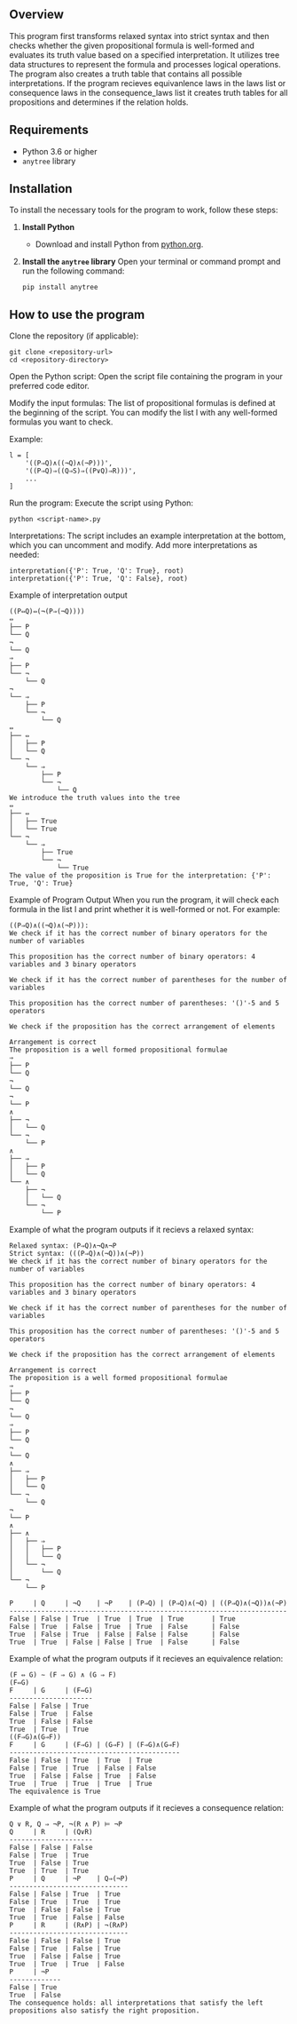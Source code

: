 ## Overview
This program first transforms relaxed syntax into strict syntax and then checks whether the given propositional formula is well-formed and evaluates its truth value based on a specified interpretation. It utilizes tree data structures to represent the formula and processes logical operations.
The program also creates a truth table that contains all possible interpretations.
If the program recieves equivanlence laws in the laws list or consequence laws in the consequence_laws list it creates truth tables for all propositions and determines if the relation holds.

## Requirements
- Python 3.6 or higher
- `anytree` library

## Installation
To install the necessary tools for the program to work, follow these steps:

1. **Install Python**
   - Download and install Python from [python.org](https://www.python.org/downloads/).

2. **Install the `anytree` library**
   Open your terminal or command prompt and run the following command:
   ```
   pip install anytree

## How to use the program
Clone the repository (if applicable):

```
git clone <repository-url>
cd <repository-directory> 
```
Open the Python script: Open the script file containing the program in your preferred code editor.

Modify the input formulas: The list of propositional formulas is defined at the beginning of the script. You can modify the list l with any well-formed formulas you want to check.

Example:
```
l = [
    '((P⇒Q)∧((¬Q)∧(¬P)))',
    '((P⇒Q)⇒((Q⇒S)⇒((P∨Q)⇒R)))',
    ...
]
```
Run the program: Execute the script using Python:
```
python <script-name>.py
```
Interpretations: The script includes an example interpretation at the bottom, which you can uncomment and modify. Add more interpretations as needed:

```
interpretation({'P': True, 'Q': True}, root)
interpretation({'P': True, 'Q': False}, root)
```
Example of interpretation output
```
((P⇔Q)⇔(¬(P⇒(¬Q))))
⇔
├── P
└── Q
¬
└── Q
⇒
├── P
└── ¬
    └── Q
¬
└── ⇒
    ├── P
    └── ¬
        └── Q
⇔
├── ⇔
│   ├── P
│   └── Q
└── ¬
    └── ⇒
        ├── P
        └── ¬
            └── Q
We introduce the truth values into the tree
⇔
├── ⇔
│   ├── True
│   └── True
└── ¬
    └── ⇒
        ├── True
        └── ¬
            └── True
The value of the proposition is True for the interpretation: {'P': True, 'Q': True}
```
Example of Program Output
When you run the program, it will check each formula in the list l and print whether it is well-formed or not. For example:
```
((P⇒Q)∧((¬Q)∧(¬P))): 
We check if it has the correct number of binary operators for the number of variables

This proposition has the correct number of binary operators: 4 variables and 3 binary operators

We check if it has the correct number of parentheses for the number of variables

This proposition has the correct number of parentheses: '()'-5 and 5 operators

We check if the proposition has the correct arrangement of elements

Arrangement is correct
The proposition is a well formed propositional formulae
⇒
├── P
└── Q
¬
└── Q
¬
└── P
∧
├── ¬
│   └── Q
└── ¬
    └── P
∧
├── ⇒
│   ├── P
│   └── Q
└── ∧
    ├── ¬
    │   └── Q
    └── ¬
        └── P
```
Example of what the program outputs if it recievs a relaxed syntax:
```
Relaxed syntax: (P⇒Q)∧¬Q∧¬P
Strict syntax: (((P⇒Q)∧(¬Q))∧(¬P))
We check if it has the correct number of binary operators for the number of variables

This proposition has the correct number of binary operators: 4 variables and 3 binary operators

We check if it has the correct number of parentheses for the number of variables

This proposition has the correct number of parentheses: '()'-5 and 5 operators

We check if the proposition has the correct arrangement of elements

Arrangement is correct
The proposition is a well formed propositional formulae
⇒
├── P
└── Q
¬
└── Q
⇒
├── P
└── Q
¬
└── Q
∧
├── ⇒
│   ├── P
│   └── Q
└── ¬
    └── Q
¬
└── P
∧
├── ∧
│   ├── ⇒
│   │   ├── P
│   │   └── Q
│   └── ¬
│       └── Q
└── ¬
    └── P

P     | Q     | ¬Q    | ¬P    | (P⇒Q) | (P⇒Q)∧(¬Q) | ((P⇒Q)∧(¬Q))∧(¬P)
----------------------------------------------------------------------
False | False | True  | True  | True  | True       | True             
False | True  | False | True  | True  | False      | False            
True  | False | True  | False | False | False      | False            
True  | True  | False | False | True  | False      | False
```
Example of what the program outputs if it recieves an equivalence relation:
```
(F ⇔ G) ∼ (F ⇒ G) ∧ (G ⇒ F)
(F⇔G)
F     | G     | (F⇔G)
---------------------
False | False | True 
False | True  | False
True  | False | False
True  | True  | True 
((F⇒G)∧(G⇒F))
F     | G     | (F⇒G) | (G⇒F) | (F⇒G)∧(G⇒F)
-------------------------------------------
False | False | True  | True  | True       
False | True  | True  | False | False      
True  | False | False | True  | False      
True  | True  | True  | True  | True       
The equivalence is True
```
Example of what the program outputs if it recieves a consequence relation:
```
Q ∨ R, Q ⇒ ¬P, ¬(R ∧ P) ⊨ ¬P
Q     | R     | (Q∨R)
---------------------
False | False | False
False | True  | True 
True  | False | True 
True  | True  | True 
P     | Q     | ¬P    | Q⇒(¬P)
------------------------------
False | False | True  | True  
False | True  | True  | True  
True  | False | False | True  
True  | True  | False | False 
P     | R     | (R∧P) | ¬(R∧P)
------------------------------
False | False | False | True  
False | True  | False | True  
True  | False | False | True  
True  | True  | True  | False 
P     | ¬P   
-------------
False | True 
True  | False
The consequence holds: all interpretations that satisfy the left propositions also satisfy the right proposition.
```
